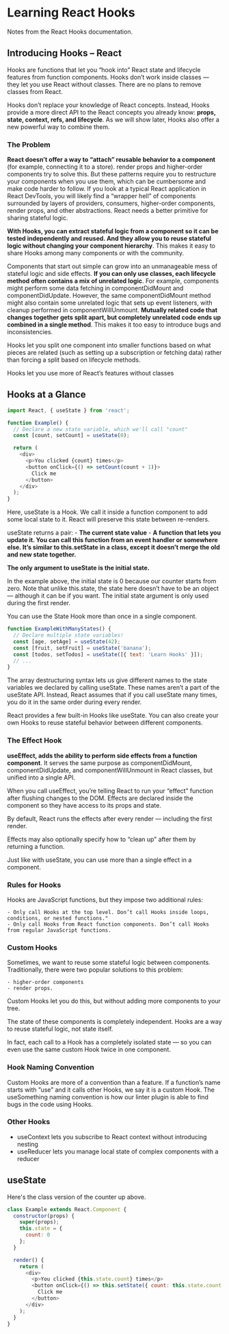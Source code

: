 # Learning React Hooks

Notes from the React Hooks documentation.

## Introducing Hooks – React

Hooks are functions that let you “hook into” React state and lifecycle features from function components. Hooks don’t work inside classes — they let you use React without classes. There are no plans to remove classes from React.

Hooks don’t replace your knowledge of React concepts. Instead, Hooks provide a more direct API to the React concepts you already know: **props, state, context, refs, and lifecycle**. As we will show later, Hooks also offer a new powerful way to combine them.

### The Problem

**React doesn’t offer a way to “attach” reusable behavior to a component** (for example, connecting it to a store). render props and higher-order components try to solve this. But these patterns require you to restructure your components when you use them, which can be cumbersome and make code harder to follow. If you look at a typical React application in React DevTools, you will likely find a “wrapper hell” of components surrounded by layers of providers, consumers, higher-order components, render props, and other abstractions. React needs a better primitive for sharing stateful logic.

**With Hooks, you can extract stateful logic from a component so it can be tested independently and reused. And they allow you to reuse stateful logic without changing your component hierarchy**. This makes it easy to share Hooks among many components or with the community.

Components that start out simple can grow into an unmanageable mess of stateful logic and side effects. **If you can only use classes, each lifecycle method often contains a mix of unrelated logic**. For example, components might perform some data fetching in componentDidMount and componentDidUpdate. However, the same componentDidMount method might also contain some unrelated logic that sets up event listeners, with cleanup performed in componentWillUnmount. **Mutually related code that changes together gets split apart, but completely unrelated code ends up combined in a single method**. This makes it too easy to introduce bugs and inconsistencies.

Hooks let you split one component into smaller functions based on what pieces are related (such as setting up a subscription or fetching data) rather than forcing a split based on lifecycle methods.

Hooks let you use more of React’s features without classes

## Hooks at a Glance

```js
import React, { useState } from 'react';

function Example() {
  // Declare a new state variable, which we'll call "count"
  const [count, setCount] = useState(0);

  return (
    <div>
      <p>You clicked {count} times</p>
      <button onClick={() => setCount(count + 1)}>
        Click me
      </button>
    </div>
  );
}
```

Here, useState is a Hook. We call it inside a function component to add some local state to it. React will preserve this state between re-renders.

useState returns a pair:
    - **The current state value**
    - **A function that lets you update it. You can call this function from an event handler or somewhere else. It’s similar to this.setState in a class, except it doesn’t merge the old and new state together.**

**The only argument to useState is the initial state.**

In the example above, the initial state is 0 because our counter starts from zero. Note that unlike this.state, the state here doesn’t have to be an object — although it can be if you want. The initial state argument is only used during the first render.

You can use the State Hook more than once in a single component.

```js
function ExampleWithManyStates() {
  // Declare multiple state variables!
  const [age, setAge] = useState(42);
  const [fruit, setFruit] = useState('banana');
  const [todos, setTodos] = useState([{ text: 'Learn Hooks' }]);
  // ...
}
```

The array destructuring syntax lets us give different names to the state variables we declared by calling useState. These names aren’t a part of the useState API. Instead, React assumes that if you call useState many times, you do it in the same order during every render. 

React provides a few built-in Hooks like useState. You can also create your own Hooks to reuse stateful behavior between different components.

### The Effect Hook

**useEffect, adds the ability to perform side effects from a function component**. It serves the same purpose as componentDidMount, componentDidUpdate, and componentWillUnmount in React classes, but unified into a single API.

When you call useEffect, you’re telling React to run your “effect” function after flushing changes to the DOM. Effects are declared inside the component so they have access to its props and state.

By default, React runs the effects after every render — including the first render.

Effects may also optionally specify how to “clean up” after them by returning a function.

Just like with useState, you can use more than a single effect in a component.

### Rules for Hooks

Hooks are JavaScript functions, but they impose two additional rules:

    - Only call Hooks at the top level. Don’t call Hooks inside loops, conditions, or nested functions."
    - Only call Hooks from React function components. Don’t call Hooks from regular JavaScript functions.

### Custom Hooks

Sometimes, we want to reuse some stateful logic between components. Traditionally, there were two popular solutions to this problem:

    - higher-order components
    - render props. 

Custom Hooks let you do this, but without adding more components to your tree.

The state of these components is completely independent. Hooks are a way to reuse stateful logic, not state itself.

In fact, each call to a Hook has a completely isolated state — so you can even use the same custom Hook twice in one component.

### Hook Naming Convention

Custom Hooks are more of a convention than a feature. If a function’s name starts with ”use” and it calls other Hooks, we say it is a custom Hook. The useSomething naming convention is how our linter plugin is able to find bugs in the code using Hooks.

### Other Hooks

- useContext lets you subscribe to React context without introducing nesting
- useReducer lets you manage local state of complex components with a reducer

## useState

Here's the class version of the counter up above.

```js
class Example extends React.Component {
  constructor(props) {
    super(props);
    this.state = {
      count: 0
    };
  }

  render() {
    return (
      <div>
        <p>You clicked {this.state.count} times</p>
        <button onClick={() => this.setState({ count: this.state.count + 1 })}>
          Click me
        </button>
      </div>
    );
  }
}
```